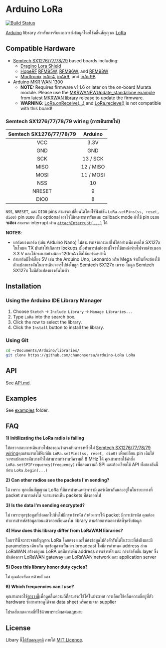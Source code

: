# Arduino LoRa

[![Build Status](https://travis-ci.org/sandeepmistry/arduino-LoRa.svg?branch=master)](https://travis-ci.org/sandeepmistry/arduino-LoRa)

[Arduino](https://arduino.cc/) library สำหรับการรับและการส่งข้อมูลโดยใช้คลื่นสัญญาณ [LoRa](https://www.lora-alliance.org/)

## Compatible Hardware

 * [Semtech SX1276/77/78/79](http://www.semtech.com/apps/product.php?pn=SX1276) based boards including:
   * [Dragino Lora Shield](http://www.dragino.com/products/module/item/102-lora-shield.html)
   * [HopeRF](http://www.hoperf.com/rf_transceiver/lora/) [RFM95W](http://www.hoperf.com/rf_transceiver/lora/RFM95W.html), [RFM96W](http://www.hoperf.com/rf_transceiver/lora/RFM96W.html), and [RFM98W](http://www.hoperf.com/rf_transceiver/lora/RFM98W.html)
   * [Modtronix](http://modtronix.com/) [inAir4](http://modtronix.com/inair4.html), [inAir9](http://modtronix.com/inair9.html), and [inAir9B](http://modtronix.com/inair9b.html)
 * [Arduino MKR WAN 1300](https://store.arduino.cc/usa/mkr-wan-1300)
   * **NOTE:** Requires firmware v1.1.6 or later on the on-board Murata module. Please use the [MKRWANFWUpdate_standalone example](https://github.com/arduino-libraries/MKRWAN/blob/master/examples/MKRWANFWUpdate_standalone/MKRWANFWUpdate_standalone.ino) from latest [MKRWAN library](https://github.com/arduino-libraries/MKRWAN) release to update the firmware.
   * **WARNING**: [LoRa.onReceive(...)](https://github.com/sandeepmistry/arduino-LoRa/blob/master/API.md#register-callback) and [LoRa.recieve()](https://github.com/sandeepmistry/arduino-LoRa/blob/master/API.md#receive-mode) is not compatible with this board!

### Semtech SX1276/77/78/79 wiring (การเดินสายไฟ)

| Semtech SX1276/77/78/79 | Arduino |
| :---------------------: | :------:|
| VCC | 3.3V |
| GND | GND |
| SCK | 13 / SCK |
| MISO | 12 / MISO |
| MOSI | 11 / MOSI |
| NSS | 10 |
| NRESET | 9 |
| DIO0 | 8 |


`NSS`, `NRESET`, และ `DIO0` pins สามารถเปลี่ยนได้โดยใช้ฟังก์ชัน `LoRa.setPins(ss, reset, dio0)` pin `DIO0` เป็น optional เอาไว้ใช้เฉพาะการรับแบบ callback mode ถ้าใช้ pin `DIO0` **จะต้อง** สามารถ interrupt ผ่าน [`attachInterrupt(...)`](https://www.arduino.cc/en/Reference/AttachInterrupt) ได้

**NOTES**:
 * บอร์ดบางบอร์ด (เช่น Arduino Nano) ไม่สามารถจ่ายกระแสไฟได้อย่างเพียงพอให้ SX127x ในโหมด TX มันทำให้เกิดการ lockups เมื่อทำการส่งต้องแน่ใจว่าใช้แหล่งจ่ายไฟจากด้านนอก 3.3 V และใช้กระแสอย่างน้อย 120mA เมื่อใช้บอร์ดเหล่านี้
 * ถ้าบอร์ดมีไฟเลี้ยง 5V เช่น the Arduino Uno, Leonardo หรือ Mega จำเป็นที่จะต้องใช้ตัวแปลงแรงดันในการเดินวงจรไปยังโมดูล Semtech SX127x เพราะ โมดูล Semtech SX127x ไม่มีตัวแปลงแรงดันในตัว

## Installation

### Using the Arduino IDE Library Manager

1. Choose `Sketch` -> `Include Library` -> `Manage Libraries...`
2. Type `LoRa` into the search box.
3. Click the row to select the library.
4. Click the `Install` button to install the library.

### Using Git

```sh
cd ~/Documents/Arduino/libraries/
git clone https://github.com/chanonsersa/arduino-LoRa LoRa
```

## API

See [API.md](examples/API.md).

## Examples

See [examples](examples) folder.

## FAQ

**1) Initilizating the LoRa radio is failing**

ให้ตรวจสอบการเดินสายไฟของคุณว่าตรงกับตารางหรือไม่
[Semtech SX1276/77/78/79 wiring](#semtech-sx1276777879-wiring)คุณสามารถใช้ฟังก์ชัน `LoRa.setPins(ss, reset, dio0)` เพื่อเปลี่ยน pin เดิมได้ วงจรแปลงแรงดันบางตัวไม่สามารถทำงานที่ความถี่ 8 MHz ได้ คุณสามารถใช้คำสั่ง `LoRa.setSPIFrequency(frequency)` เพื่อลดความถี่ SPI และต้องเรียกใช้ API ทั้งสองอันนี้ก่อน `LoRa.begin(...)`

**2) Can other radios see the packets I'm sending?**

ได้ เพราะ ทุกคลื่นสัญญาณ LoRa ที่มีการกำหนดค่าพารามิเตอร์เดียวกันและอยู่ในในระยะทางที่ packet สามารถส่งได้ จะสามารถเห็น packets ที่ส่งออกไป

**3) Is the data I'm sending encrypted?**

ไม่ เพราะทุกๆข้อมูลที่ส่งออกไปนั้นไม่มีการเข้ารหัส ถ้าต้องการให้ packet มีการเข้ารหัส คุณต้องทำการเข้ารหัสข้อมูลก่อนแล้วค่อยเขียนลงใน library ตามด้วยการถอดรหัสที่จุดรับข้อมูล

**4) How does this library differ from LoRaWAN libraries?**

ไลบรารีนี้จะกระจายสัญญาณ LoRa โดยตรง และให้ส่งข้อมูลไปถึงตัวรับได้ในระยะที่ส่งถึงและมี parameters เดียวกัน ทุกข้อมูลจะเป็นการ broadcast ไมมีการกำหนด address ส่วน LoRaWAN สร้างอยู่บน LoRA แต่มีการเพิ่ม address การเข้ารหัส และ การลำดับชั้น layer ซึ่งมันต้องการ LoRaWAN gateway และ LoRaWAN network และ application server

**5) Does this library honor duty cycles?**

ไม่ คุณต้องจัดการด้วยตัวเอง

**6) Which frequencies can I use?**

คุณสามารถใช้[ตารางนี้](https://www.thethingsnetwork.org/wiki/LoRaWAN/Frequencies/By-Country)เพื่อดูคลื่นความถี่ที่สามารถใช้ได้ในประเทศ การเลือกใช้คลื่นความถี่อยู่ที่ตัว hardware ซึ่งสามารถดูได้จาก data sheet หรือถามจาก supplier

โปรดสังเกตความถี่ที่ใช้ด้วยเพราะมีผลต่อกฎหมาย

## License

Libary นี้[ได้รับอณุญาติ](LICENSE) ภายใต้ [MIT Licence](https://en.wikipedia.org/wiki/MIT_License).
